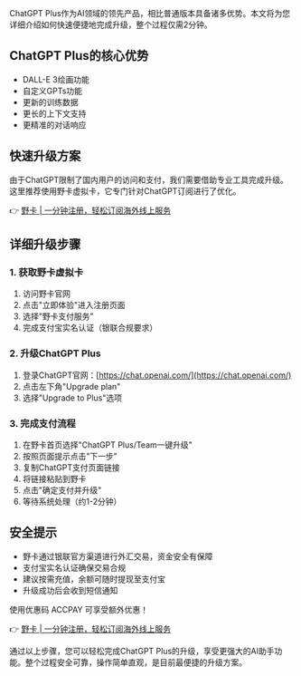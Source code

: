 ChatGPT Plus作为AI领域的领先产品，相比普通版本具备诸多优势。本文将为您详细介绍如何快速便捷地完成升级，整个过程仅需2分钟。

## ChatGPT Plus的核心优势

- DALL-E 3绘画功能
- 自定义GPTs功能
- 更新的训练数据
- 更长的上下文支持
- 更精准的对话响应

## 快速升级方案

由于ChatGPT限制了国内用户的访问和支付，我们需要借助专业工具完成升级。这里推荐使用野卡虚拟卡，它专门针对ChatGPT订阅进行了优化。

👉 [野卡 | 一分钟注册，轻松订阅海外线上服务](https://bit.ly/bewildcard)

## 详细升级步骤

### 1. 获取野卡虚拟卡
1. 访问野卡官网
2. 点击"立即体验"进入注册页面
3. 选择"野卡支付服务"
4. 完成支付宝实名认证（银联合规要求）

### 2. 升级ChatGPT Plus
1. 登录ChatGPT官网：[https://chat.openai.com/](https://chat.openai.com/)
2. 点击左下角"Upgrade plan"
3. 选择"Upgrade to Plus"选项

### 3. 完成支付流程
1. 在野卡首页选择"ChatGPT Plus/Team一键升级"
2. 按照页面提示点击"下一步"
3. 复制ChatGPT支付页面链接
4. 将链接粘贴到野卡
5. 点击"确定支付并升级"
6. 等待系统处理（约1-2分钟）

## 安全提示

- 野卡通过银联官方渠道进行外汇交易，资金安全有保障
- 支付宝实名认证确保交易合规
- 建议按需充值，余额可随时提现至支付宝
- 升级成功后会收到短信通知

使用优惠码 ACCPAY 可享受额外优惠！

👉 [野卡 | 一分钟注册，轻松订阅海外线上服务](https://bit.ly/bewildcard)

通过以上步骤，您可以轻松完成ChatGPT Plus的升级，享受更强大的AI助手功能。整个过程安全可靠，操作简单直观，是目前最便捷的升级方案。